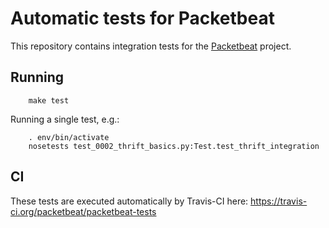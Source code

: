 # Automatic tests for Packetbeat

This repository contains integration tests for the [Packetbeat](http://packetbeat.com)
project.

## Running

        make test

Running a single test, e.g.:

        . env/bin/activate
        nosetests test_0002_thrift_basics.py:Test.test_thrift_integration

## CI

These tests are executed automatically by Travis-CI here:
https://travis-ci.org/packetbeat/packetbeat-tests
